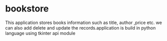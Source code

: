 # bookstore
This application stores books information such as title, author ,price etc. we can also add delete and update the records.application is build in python language using  tkinter api module
